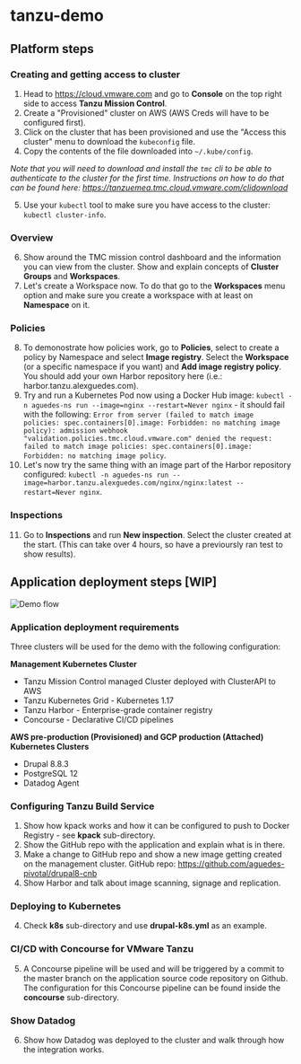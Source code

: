 # tanzu-demo

## Platform steps

### Creating and getting access to cluster
1. Head to https://cloud.vmware.com and go to **Console** on the top right side to access **Tanzu Mission Control**.
2. Create a "Provisioned" cluster on AWS (AWS Creds will have to be configured first).
3. Click on the cluster that has been provisioned and use the "Access this cluster" menu to download the `kubeconfig` file.
4. Copy the contents of the file downloaded into `~/.kube/config`.

_Note that you will need to download and install the `tmc` cli to be able to authenticate to the cluster for the first time. Instructions on how to do that can be found here: https://tanzuemea.tmc.cloud.vmware.com/clidownload_

5. Use your `kubectl` tool to make sure you have access to the cluster: `kubectl cluster-info`.

### Overview
6. Show around the TMC mission control dashboard and the information you can view from the cluster. Show and explain concepts of **Cluster Groups** and **Workspaces**.
7. Let's create a Workspace now. To do that go to the **Workspaces** menu option and make sure you create a workspace with at least on **Namespace** on it.

### Policies
8. To demonostrate how policies work, go to **Policies**, select to create a policy by Namespace and select **Image registry**. Select the **Workspace** (or a specific namespace if you want) and **Add image registry policy**. You should add your own Harbor repository here (i.e.: harbor.tanzu.alexguedes.com).
9. Try and run a Kubernetes Pod now using a Docker Hub image: `kubectl -n aguedes-ns run --image=nginx --restart=Never nginx` - it should fail with the following: `Error from server (failed to match image policies: spec.containers[0].image: Forbidden: no matching image policy): admission webhook "validation.policies.tmc.cloud.vmware.com" denied the request: failed to match image policies: spec.containers[0].image: Forbidden: no matching image policy`.
10. Let's now try the same thing with an image part of the Harbor repository configured: `kubectl -n aguedes-ns run --image=harbor.tanzu.alexguedes.com/nginx/nginx:latest --restart=Never nginx`.

### Inspections
11. Go to **Inspections** and run **New inspection**. Select the cluster created at the start. (This can take over 4 hours, so have a previoursly ran test to show results).

## Application deployment steps [WIP]

![Demo flow](https://raw.githubusercontent.com/aguedes-pivotal/tanzu-demo/master/images/demo-flow.png "Demo flow")

### Application deployment requirements
Three clusters will be used for the demo with the following configuration:

**Management Kubernetes Cluster**
* Tanzu Mission Control managed Cluster deployed with ClusterAPI to AWS
* Tanzu Kubernetes Grid - Kubernetes 1.17
* Tanzu Harbor - Enterprise-grade container registry
* Concourse - Declarative CI/CD pipelines

**AWS pre-production (Provisioned) and GCP production (Attached) Kubernetes Clusters**
* Drupal 8.8.3
* PostgreSQL 12
* Datadog Agent

### Configuring Tanzu Build Service

1. Show how kpack works and how it can be configured to push to Docker Registry - see **kpack** sub-directory.
2. Show the GitHub repo with the application and explain what is in there.
3. Make a change to GitHub repo and show a new image getting created on the management cluster. GitHub repo: https://github.com/aguedes-pivotal/drupal8-cnb
4. Show Harbor and talk about image scanning, signage and replication.

### Deploying to Kubernetes

4. Check **k8s** sub-directory and use **drupal-k8s.yml** as an example.

### CI/CD with Concourse for VMware Tanzu

5. A Concourse pipeline will be used and will be triggered by a commit to the master branch on the application source code repository on Github. The configuration for this Concourse pipeline can be found inside the **concourse** sub-directory.

### Show Datadog

6. Show how Datadog was deployed to the cluster and walk through how the integration works.